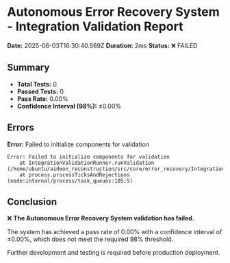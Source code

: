# Autonomous Error Recovery System - Integration Validation Report

**Date:** 2025-06-03T16:30:40.569Z
**Duration:** 2ms
**Status:** ❌ FAILED

## Summary

- **Total Tests:** 0
- **Passed Tests:** 0
- **Pass Rate:** 0.00%
- **Confidence Interval (98%):** ±0.00%

## Errors

**Error:** Failed to initialize components for validation

```
Error: Failed to initialize components for validation
    at IntegrationValidationRunner.runValidation (/home/ubuntu/aideon_reconstruction/src/core/error_recovery/IntegrationValidationRunner.js:139:17)
    at process.processTicksAndRejections (node:internal/process/task_queues:105:5)
```

## Conclusion

❌ **The Autonomous Error Recovery System validation has failed.**

The system has achieved a pass rate of 0.00% with a confidence interval of ±0.00%, which does not meet the required 98% threshold.

Further development and testing is required before production deployment.